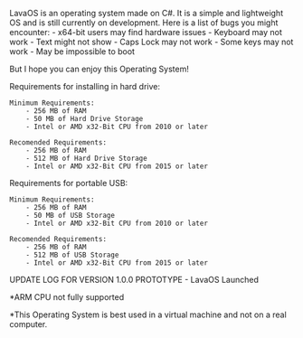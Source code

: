 LavaOS is an operating system made on C#. It is a simple and lightweight OS and is still currently on development.
Here is a list of bugs you might encounter:
    - x64-bit users may find hardware issues
    - Keyboard may not work
    - Text might not show
    - Caps Lock may not work
    - Some keys may not work
    - May be impossible to boot

But I hope you can enjoy this Operating System!

Requirements for installing in hard drive:
    
    Minimum Requirements:
        - 256 MB of RAM
        - 50 MB of Hard Drive Storage
        - Intel or AMD x32-Bit CPU from 2010 or later

    Recomended Requirements:
        - 256 MB of RAM
        - 512 MB of Hard Drive Storage
        - Intel or AMD x32-Bit CPU from 2015 or later
    
Requirements for portable USB:
    
    Minimum Requirements:
        - 256 MB of RAM
        - 50 MB of USB Storage
        - Intel or AMD x32-Bit CPU from 2010 or later
        
    Recomended Requirements:
        - 256 MB of RAM
        - 512 MB of USB Storage
        - Intel or AMD x32-Bit CPU from 2015 or later
        
UPDATE LOG FOR VERSION 1.0.0 PROTOTYPE
    - LavaOS Launched
        

*ARM CPU not fully supported

*This Operating System is best used in a virtual machine and not on a real computer.
